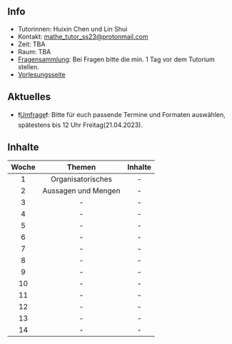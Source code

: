 ## Info

- Tutorinnen: Huixin Chen und Lin Shui
- Kontakt: mathe_tutor_ss23@protonmail.com
- Zeit: TBA
- Raum: TBA
- [Fragensammlung](https://docs.google.com/document/d/1pYyQFhFfl74gQXLPbyoFACfctRrGZpNLzKm6GZAW12U/edit?usp=sharing): Bei Fragen bitte die min. 1 Tag vor dem Tutorium stellen.
- [Vorlesungsseite](https://www.cis.lmu.de/people/Schulz/pw/)

## Aktuelles

- :exclamation:[Umfrage](https://xoyondo.com/ap/bkfsjeIfWSDAY97):exclamation:: Bitte für euch passende Termine und Formaten auswählen, spätestens bis 12 Uhr Freitag(21.04.2023).

## Inhalte

| Woche | Themen | Inhalte |
| :-------------: | :-------------: | :-------------: |
| 1 | Organisatorisches  | - |
| 2 | Aussagen und Mengen | - |
| 3 | - | - |
| 4 | - | - |
| 5 | - | - |
| 6 | - | - |
| 7 | - | - |
| 8 | - | - |
| 9 | - | - |
| 10 | - | - |
| 11 | - | - |
| 12 | - | - |
| 13 | - | - |
| 14 | - | - |
